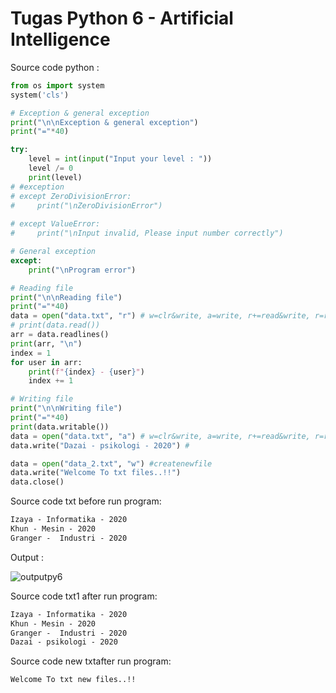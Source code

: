 # Tugas Python 6 - Artificial Intelligence

Source code python :
```py
from os import system
system('cls')

# Exception & general exception
print("\n\nException & general exception")
print("="*40)

try:
    level = int(input("Input your level : "))
    level /= 0
    print(level)
# #exception
# except ZeroDivisionError:                                     
#     print("\nZeroDivisionError") 
                   
# except ValueError:
#     print("\nInput invalid, Please input number correctly")

# General exception
except:
    print("\nProgram error")

# Reading file
print("\n\nReading file")
print("="*40)
data = open("data.txt", "r") # w=clr&write, a=write, r+=read&write, r=read
# print(data.read())
arr = data.readlines()
print(arr, "\n")
index = 1
for user in arr:
    print(f"{index} - {user}")
    index += 1

# Writing file
print("\n\nWriting file")
print("="*40)
print(data.writable())
data = open("data.txt", "a") # w=clr&write, a=write, r+=read&write, r=read
data.write("Dazai - psikologi - 2020") #

data = open("data_2.txt", "w") #createnewfile
data.write("Welcome To txt files..!!")
data.close()
```

Source code txt before run program:
```txt
Izaya - Informatika - 2020
Khun - Mesin - 2020
Granger -  Industri - 2020
```

Output : 

![outputpy6](https://user-images.githubusercontent.com/92994688/140857644-331e7257-ac2f-413d-bf5e-d964a19f080e.png)


Source code txt1 after run program:
```txt
Izaya - Informatika - 2020
Khun - Mesin - 2020
Granger -  Industri - 2020
Dazai - psikologi - 2020
```


Source code new txtafter run program:
```txt
Welcome To txt new files..!!
```
